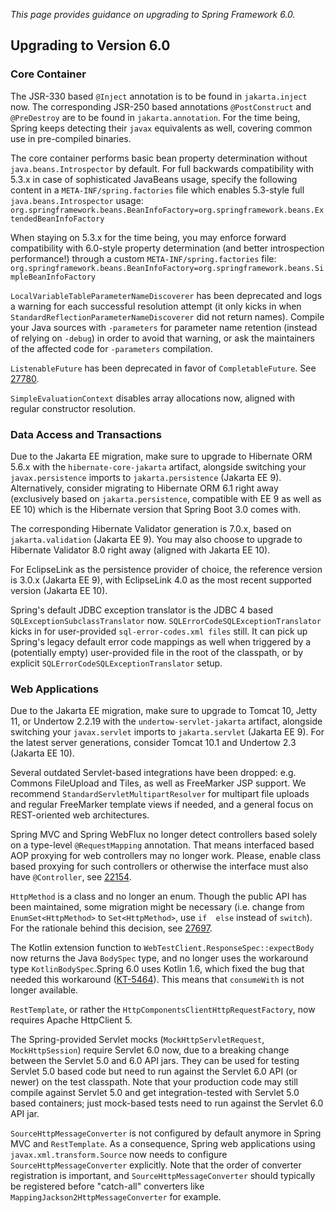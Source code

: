 _This page provides guidance on upgrading to Spring Framework 6.0._

## Upgrading to Version 6.0

### Core Container

The JSR-330 based `@Inject` annotation is to be found in `jakarta.inject` now. The corresponding JSR-250 based
annotations `@PostConstruct` and `@PreDestroy` are to be found in `jakarta.annotation`. For the time being,
Spring keeps detecting their `javax` equivalents as well, covering common use in pre-compiled binaries.

The core container performs basic bean property determination without `java.beans.Introspector` by default.
For full backwards compatibility with 5.3.x in case of sophisticated JavaBeans usage, specify the following
content in a `META-INF/spring.factories` file which enables 5.3-style full `java.beans.Introspector` usage:
`org.springframework.beans.BeanInfoFactory=org.springframework.beans.ExtendedBeanInfoFactory`

When staying on 5.3.x for the time being, you may enforce forward compatibility with 6.0-style property
determination (and better introspection performance!) through a custom `META-INF/spring.factories` file:
`org.springframework.beans.BeanInfoFactory=org.springframework.beans.SimpleBeanInfoFactory`

`LocalVariableTableParameterNameDiscoverer` has been deprecated and logs a warning for each successful
resolution attempt (it only kicks in when `StandardReflectionParameterNameDiscoverer` did not return names).
Compile your Java sources with `-parameters` for parameter name retention (instead of relying on `-debug`)
in order to avoid that warning, or ask the maintainers of the affected code for `-parameters` compilation.

`ListenableFuture` has been deprecated in favor of `CompletableFuture`. 
See [27780](https://github.com/spring-projects/spring-framework/issues/27780).

`SimpleEvaluationContext` disables array allocations now, aligned with regular constructor resolution.

### Data Access and Transactions

Due to the Jakarta EE migration, make sure to upgrade to Hibernate ORM 5.6.x with the `hibernate-core-jakarta`
artifact, alongside switching your `javax.persistence` imports to `jakarta.persistence` (Jakarta EE 9).
Alternatively, consider migrating to Hibernate ORM 6.1 right away (exclusively based on `jakarta.persistence`,
compatible with EE 9 as well as EE 10) which is the Hibernate version that Spring Boot 3.0 comes with.

The corresponding Hibernate Validator generation is 7.0.x, based on `jakarta.validation` (Jakarta EE 9).
You may also choose to upgrade to Hibernate Validator 8.0 right away (aligned with Jakarta EE 10).

For EclipseLink as the persistence provider of choice, the reference version is 3.0.x (Jakarta EE 9),
with EclipseLink 4.0 as the most recent supported version (Jakarta EE 10).

Spring's default JDBC exception translator is the JDBC 4 based `SQLExceptionSubclassTranslator` now.
`SQLErrorCodeSQLExceptionTranslator` kicks in for user-provided `sql-error-codes.xml files` still.
It can pick up Spring's legacy default error code mappings as well when triggered by a (potentially empty)
user-provided file in the root of the classpath, or by explicit `SQLErrorCodeSQLExceptionTranslator` setup.

### Web Applications

Due to the Jakarta EE migration, make sure to upgrade to Tomcat 10, Jetty 11, or Undertow 2.2.19 with the
`undertow-servlet-jakarta` artifact, alongside switching your `javax.servlet` imports to `jakarta.servlet`
(Jakarta EE 9). For the latest server generations, consider Tomcat 10.1 and Undertow 2.3 (Jakarta EE 10).

Several outdated Servlet-based integrations have been dropped: e.g. Commons FileUpload and Tiles, as well
as FreeMarker JSP support. We recommend `StandardServletMultipartResolver` for multipart file uploads
and regular FreeMarker template views if needed, and a general focus on REST-oriented web architectures.

Spring MVC and Spring WebFlux no longer detect controllers based solely on a type-level `@RequestMapping`
annotation. That means interfaced based AOP proxying for web controllers may no longer work. Please,
enable class based proxying for such controllers or otherwise the interface must also have `@Controller`,
see [22154](https://github.com/spring-projects/spring-framework/issues/22154).

`HttpMethod` is a class and no longer an enum. Though the public API has been maintained, some 
migration might be necessary (i.e. change from `EnumSet<HttpMethod>` to `Set<HttpMethod>`, use `if 
else` instead of `switch`). For the rationale behind this decision, see 
[27697](https://github.com/spring-projects/spring-framework/issues/27697).

The Kotlin extension function to `WebTestClient.ResponseSpec::expectBody` now returns the Java `BodySpec`
type, and no longer uses the workaround type `KotlinBodySpec`.Spring 6.0 uses Kotlin 1.6, which fixed the
bug that needed this workaround ([KT-5464](https://youtrack.jetbrains.com/issue/KT-5464)).
This means that `consumeWith` is not longer available.

`RestTemplate`, or rather the `HttpComponentsClientHttpRequestFactory`, now requires Apache HttpClient 5.

The Spring-provided Servlet mocks (`MockHttpServletRequest`, `MockHttpSession`) require Servlet 6.0 now,
due to a breaking change between the Servlet 5.0 and 6.0 API jars. They can be used for testing Servlet
5.0 based code but need to run against the Servlet 6.0 API (or newer) on the test classpath. Note that
your production code may still compile against Servlet 5.0 and get integration-tested with Servlet 5.0
based containers; just mock-based tests need to run against the Servlet 6.0 API jar.

`SourceHttpMessageConverter` is not configured by default anymore in Spring MVC and `RestTemplate`.
As a consequence, Spring web applications using `javax.xml.transform.Source` now needs to configure
`SourceHttpMessageConverter` explicitly. Note that the order of converter registration is important,
and `SourceHttpMessageConverter` should typically be registered before "catch-all" converters like
`MappingJackson2HttpMessageConverter` for example.